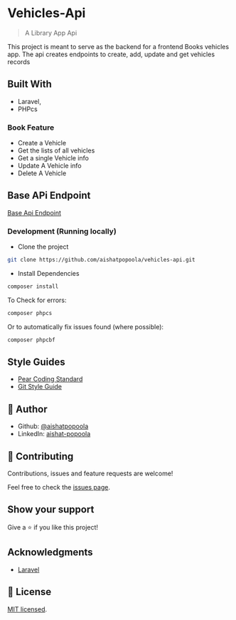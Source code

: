 # Vehicles-Api

> A Library App Api

This project is meant to serve as the backend for a frontend Books vehicles app. The api creates endpoints to create, add, update and get vehicles records

## Built With

- Laravel,
- PHPcs

### Book Feature
- Create a Vehicle
- Get the lists of all vehicles
- Get a single Vehicle info
- Update A Vehicle info
- Delete A Vehicle

## Base APi Endpoint

[Base Api Endpoint](https://morning-mountain-88083.herokuapp.com/api)

### Development (Running locally)

- Clone the project

```bash
git clone https://github.com/aishatpopoola/vehicles-api.git
```

- Install Dependencies

```bash
composer install
```

To Check for errors:

```bash
composer phpcs
```

Or to automatically fix issues found (where possible):

```bash
composer phpcbf
```

## Style Guides

- [Pear Coding Standard](https://pear.php.net/manual/en/standards.php)
- [Git Style Guide](https://udacity.github.io/git-styleguide/)

## 👤 Author

- Github: [@aishatpopoola](https://github.com/aishatpopoola/)
- LinkedIn: [aishat-popoola](www.linkedin.com/in/aishat-popoola)

## 🤝 Contributing

Contributions, issues and feature requests are welcome!

Feel free to check the [issues page](../../issues).

## Show your support

Give a ⭐️ if you like this project!

## Acknowledgments

- [Laravel](https://laravel.com/)

## 📝 License

[MIT licensed](./LICENSE).
